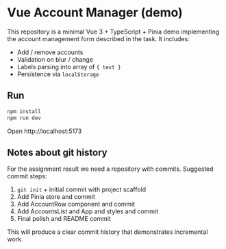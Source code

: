 # Vue Account Manager (demo)

This repository is a minimal Vue 3 + TypeScript + Pinia demo implementing the account management form described in the task. It includes:

- Add / remove accounts
- Validation on blur / change
- Labels parsing into array of `{ text }`
- Persistence via `localStorage`

## Run

```bash
npm install
npm run dev
```

Open http://localhost:5173

## Notes about git history

For the assignment result we need a repository with commits. Suggested commit steps:

1. `git init` + initial commit with project scaffold
2. Add Pinia store and commit
3. Add AccountRow component and commit
4. Add AccountsList and App and styles and commit
5. Final polish and README commit

This will produce a clear commit history that demonstrates incremental work.

